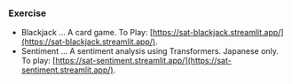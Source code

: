 ### Exercise

- Blackjack ... A card game. To Play: [https://sat-blackjack.streamlit.app/](https://sat-blackjack.streamlit.app/).
- Sentiment ... A sentiment analysis using Transformers. Japanese only. To play: [https://sat-sentiment.streamlit.app/](https://sat-sentiment.streamlit.app/).
